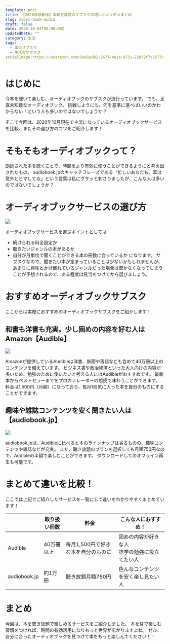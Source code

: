 ```yaml
---
template: post
title: 【2020年最新版】本聴き放題のサブスクの違いとメリデメまとめ
slug: subsc-book-audio
draft: false
date: 2020-10-04T09:00:00Z
updatedDate: ""
category: 生活
tags:
  - 本のサブスク
  - 生活のサブスク
socialImage:https://ucarecdn.com/5e01e9b2-2677-4a1a-9731-22872f7c3577/
---
```



# はじめに
今本を聴いて楽しむ、オーディオブックのサブスクが流行っています。
でも、正直未知数なオーディオブック。
挑戦しようにも、何を基準に選べばいいのかわからない！という人も多いのではないでしょうか？

そこで今回は、2020年10月現在で主流になっているオーディオブックサービスを比較、またその選び方のコツをご紹介します！

# そもそもオーディオブックって？
朗読された本を聴くことで、時間をより有効に使うことができるようにと考え出されたもの。
audiobook.jpのキャッチフレーズである「忙しいあなたも、耳は意外とヒマしてる」という言葉は私にグサッと刺さりましたが、こんな人は多いのではないでしょうか？

# オーディオブックサービスの選び方
![](https://ucarecdn.com/d48070da-ab90-4b1b-8882-71bb7c86123d/)

オーディオブックサービスを選ぶポイントとしては
- 続けられる料金設定か
- 聴きたいジャンルの本があるか
- 自分が月単位で聞くことができる本の冊数に合っているか
になります。
サブスクなので、聞きたい本が定まっていることは少ないかもしれませんが、あまりに興味とかけ離れているジャンルだった場合は聴かなくなってしまうことが予想されるので、ある程度は見当をつけてから選びましょう。

# おすすめオーディオブックサブスク

ここからは実際におすすめのオーディオブックサブスクをご紹介します！

## 和書も洋書も充実。少し固めの内容を好む人はAmazon【Audible】

![](https://ucarecdn.com/93e52b0e-dacd-4302-8e63-777407968e19/)

Amazonが提供しているAudibleは洋書、新聞や落語なども含めて40万冊以上のコンテンツを備えています。
ビジネス書や政治経済といった大人向けの内容が多いため、勉強のために使いたいと考える人にはAudibleがおすすめです。
最新本からベストセラーまでをプロのナレーターの朗読で味わうことができます。
料金は1,500円（月額）になっており、毎月1冊気に入った本を自分のものにすることができます。

## 趣味や雑誌コンテンツを安く聞きたい人は【audiobook.jp】
![](https://ucarecdn.com/a985794f-7c32-425a-85af-8778bf11adbd/)

audiobook.jpは、Audibleに比べると本のラインナップは劣るものの、趣味コンテンツや雑誌などが充実。
また、聴き放題のプランを選択しても月額750円なので、Audibleの半額で楽しむことができます。
ダウンロードしてのオフライン再生も可能です。

# まとめて違いを比較！
ここでは上記でご紹介したサービスを一覧にして違いをわかりやすくまとめています！

|  | 取り扱い冊数 | 料金 | こんな人におすすめ！ |
| --- | --- | --- | --- |
| Audible | 40万冊以上 | 毎月1,500円で好きな本を自分のものに | 固めの内容が好きな人<br>語学の勉強に役立てたい人 |
| audiobook.jp | 約1万冊 | 聴き放題月額750円 | 色んなコンテンツを安く楽し見たい人 |

# まとめ

今回は、本を聴き放題で楽しめるサービスをご紹介しました。
本を耳で楽しむ習慣をつければ、時間の有効活用になりもっと世界が広がりますよね。
ぜひ、自分に合ったオーディオブックを見つけて本をもっと楽しんでください！！


